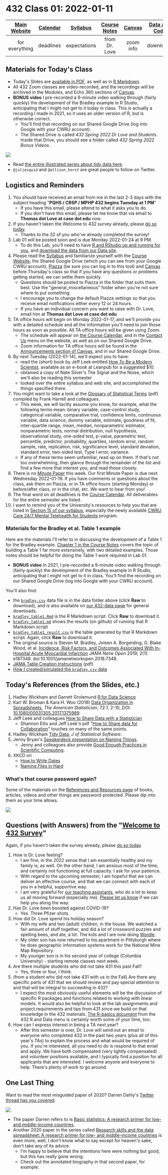 # 432 Class 01: 2022-01-11

[Main Website](https://thomaselove.github.io/432/) | [Calendar](https://thomaselove.github.io/432/calendar.html) | [Syllabus](https://thomaselove.github.io/432-2022-syllabus/) | [Course Notes](https://thomaselove.github.io/432-notes/) | [Canvas](https://canvas.case.edu) | [Data and Code](https://github.com/THOMASELOVE/432-data) | [Sources](https://github.com/THOMASELOVE/432-2022/tree/main/references) | [Contact Us](https://thomaselove.github.io/432/contact.html)
:-----------: | :--------------: | :----------: | :---------: | :-------------: | :-----------: | :------------: | :-------------:
for everything | deadlines | expectations | from Dr. Love | zoom info | downloads | read/watch | need help?

## Materials for Today's Class

- Today's Slides are [available in PDF](https://github.com/THOMASELOVE/432-2022/blob/main/classes/class01/432_2022_slides01.pdf), as well as in [R Markdown](https://github.com/THOMASELOVE/432-2022/blob/main/classes/class01/432_2022_slides01.Rmd).
- All 432 Zoom classes are video-recorded, and the recordings will be archived in the Modules, and Echo 360 sections of [Canvas](https://canvas.case.edu).
- **BONUS video** I pre-recorded a 9-minute video walking through (fairly quickly) the development of the Bradley example in R Studio, anticipating that I might not get to it today in class. This is actually a recording I made in 2021, so it uses an older version of R, but is otherwise correct.
    - You'll find that recording on our Shared Google Drive (log into Google with your CWRU account).
    - The Shared Drive is called *432 Spring 2022 Dr Love and Students*. Inside that Drive, you should see a folder called *432 Spring 2022 Bonus Videos*. 

![](https://github.com/THOMASELOVE/432-2022/blob/main/classes/class01/figures/lowndes_tidy_tw.png)

- Read [the entire illustrated series about tidy data here](https://twitter.com/juliesquid/status/1315710359404113920). 
- `@juliesquid` and `@allison_horst` are great people to follow on Twitter. 

## Logistics and Reminders

1. You should have received an email from me in the last 2-3 days with the subject heading "**PQHS / CRSP / MPHP 432 begins Tuesday at 1 PM**" 
    - If you have this email, please attend to what it asks you to do. 
    - If you don't have this email, please let me know that via email to **Thomas dot Love at case dot edu** now.
2. If you haven't taken the Welcome to 432 survey already, please [do so today](https://bit.ly/432-2022-welcome-survey).
    - Thanks to the 32 of you who've already completed the survey!
3. Lab 01 will be posted soon and is due Monday 2022-01-24 at 9 PM.
    - To do this Lab, you'll need to have [R and RStudio up and running for you](https://thomaselove.github.io/432/software_install.html), and [download the data from our Data site](https://thomaselove.github.io/432/data_index.html).
4. Please read the [Syllabus](https://thomaselove.github.io/432-2022-syllabus/) and familiarize yourself with the [Course Website](https://thomaselove.github.io/432), the Shared Google Drive (which you can see from your Google CWRU account), [Piazza](https://piazza.com/case/spring2022/pqhs432) (be sure you can log in to this tool) and [Canvas](https://canvas.case.edu/) before Thursday's class so that if you have any questions or problems getting started, we can settle them quickly.
    - Questions should be posted to Piazza in the folder that suits them best. Use the "general_miscellaneous" folder when you're not sure where to put something.
    - I encourage you to change the default Piazza settings so that you receive email notifications either every 12 or 24 hours.
    - If you have an individual concern you want to raise with Dr. Love, email him at **Thomas dot Love at case dot edu**.
5. TA office hours will begin on Monday 2022-01-17, and we'll provide you with a detailed schedule and all the information you'll need to join those hours as soon as possible. All TA office hours will be given using Zoom.
    - The schedule will appear on [the Course Calendar](https://thomaselove.github.io/432/calendar.html#TA_Office_Hours), and in the [Contact Us](https://thomaselove.github.io/432/contact.html) menu on the website, as well as on our Shared Google Drive.
    - Zoom information for TA office hours will be found in the [Announcements section of Canvas](https://canvas.case.edu/), and in our Shared Google Drive.
6. By next Tuesday (2022-01-14), we'll expect you to have:
    - read the (short) book by Jeff Leek entitled [How To Be a Modern Scientist](https://leanpub.com/modernscientist), available as an e-book at Leanpub for a suggested $10.
    - obtained a copy of Nate Silver's The Signal and the Noise, which we'll also be reading this semester
    - looked over the entire syllabus and web site, and accomplished the things specified there.
7. You might want to take a look at the [Glossary of Statistical Terms](https://hbiostat.org/doc/glossary.pdf) (pdf) compiled by Frank Harrell and colleagues. 
    - This week, we will tacitly assume you know, for example, what the following terms mean: binary variable, case-control study, categorical variable, comparative trial, confidence limits, continuous variable, data science, dummy variable, estimate, goodness of fit, inter-quartile range, mean, median, nonparametric estimator, nonparametric tests, normal distribution, null hypothesis, observational study, one-sided test, p-value, parametric test, percentile, predictor, probability, quartiles, random error, random sample, rate, replication, risk, significance level, standard deviation, standard error, two-sided test, Type I error, variance.
    - If any of these terms seem unfamiliar, read up on them. If that's not too overwhelming, then glance through the remainder of the list and find a few more that interest you, and read those closely.
8. There is no [Minute Paper](https://github.com/THOMASELOVE/432-2022/tree/main/minute) this week. Our first Minute Paper is due next Wednesday 2022-01-19. If you have comments or questions about the class, ask them on Piazza, or in TA office hours (starting Monday) or before/after class, or in the chat, etc. We want to hear from you!
9. The final word on all deadlines is the [Course Calendar](https://thomaselove.github.io/432/calendar.html). All deliverables for the entire semester are listed.
10. I want to remind you of the University's resources to help you that are listed in [Section 15 of our syllabus](https://thomaselove.github.io/432-2021-syllabus/university-resources-for-student-support.html), especially the newly available [CWRU Care 24/7 Mental Telehealth for Students](https://timely.md/faq/cwrucare/) program.

### Materials for the Bradley et al. Table 1 example

Here are the materials I'll refer to in discussing the development of a Table 1 for the Bradley example. [Chapter 1 in the Course Notes](https://thomaselove.github.io/432-notes/building-table-1.html) covers the topic of building a Table 1 far more extensively, with two detailed examples. Those notes should be helpful for doing the Table 1 work required in Lab 01.

- **BONUS video** In 2021, I pre-recorded a 9-minute video walking through (fairly quickly) the development of the Bradley example in R Studio, anticipating that I might not get to it in class. You'll find the recording on our Shared Google Drive (log into Google with your CWRU account).

You'll also find:

- the [`bradley.csv`](https://github.com/THOMASELOVE/432-2022/tree/main/classes/class01/data) data file is in the data folder above (click **Raw** to download), and is also available on [our 432-data page](https://github.com/THOMASELOVE/432-data) for general downloads.
- [`bradley_table1.Rmd`](https://github.com/THOMASELOVE/432-2022/blob/main/classes/class01/bradley_table1.Rmd) is the R Markdown script. Click **Raw** to download it.
- [`bradley_table1.md`](https://github.com/THOMASELOVE/432-2022/blob/main/classes/class01/bradley_table1.md) shows the results (on github) of running that R Markdown script
- [`bradley_table1_result.csv`](https://github.com/THOMASELOVE/432-2022/blob/main/classes/class01/bradley_table1_result.csv) is the table generated by that R Markdown script. Again, click **Raw** to download it.
- The original source is Steven M. Bradley, Joleen A. Borgerding, G. Blake Wood, et al. [Incidence, Risk Factors, and Outcomes Associated With In-Hospital Acute Myocardial Infarction](https://jamanetwork.com/journals/jamanetworkopen/fullarticle/2720923) *JAMA Netw Open* 2019; 2(1): e187348. doi:10.1001/jamanetworkopen.2018.7348.
- [JAMA Table Creation Instructions](https://jama.jamanetwork.com/data/ifora-forms/jama/tablecreationinst.pdf) (pdf)
- [How I created/simulated the `bradley.csv` data](https://github.com/THOMASELOVE/432-2022/blob/main/classes/class01/bradley_sim.md)

## Today's References (from the Slides, etc.) 

1. Hadley Wickham and Garrett Grolemund [R for Data Science](https://r4ds.had.co.nz/)
2. Karl W. Broman & Kara H. Woo (2018) [Data Organization in Spreadsheets](https://github.com/THOMASELOVE/432-2021/blob/master/references/pdf/Broman_and_Woo_2018_Data_Organization_in_Spreadsheets.pdf), *The American Statistician*, 72:1, 2-10, DOI: [10.1080/00031305.2017.1375989](https://doi.org/10.1080/00031305.2017.1375989)
3. Jeff Leek and colleagues [How to Share Data with a Statistician](https://github.com/jtleek/datasharing)
    - Shannon Ellis and Jeff Leek's pdf "[How to Share data for Collaboration](https://peerj.com/preprints/3139v5.pdf)" touches on many of the same points.
4. Hadley Wickham [Tidy Data](https://www.jstatsoft.org/article/view/v059i10), *J of Statistical Software*.
5. Jenny Bryan's [Speakerdeck presentation on Naming Things](https://speakerdeck.com/jennybc/how-to-name-files).
    - Jenny and colleagues also provide [Good Enough Practices in Scientific Computing](http://bit.ly/good-enuff).
6. XKCD on 
    - [How to Write Dates](https://xkcd.com/1179/)
    - [Naming Files in Hard](https://xkcd.com/1459/)

### What's that course password again?

Some of the materials on the [References and Resources page](https://github.com/THOMASELOVE/432-2022/tree/main/references) of books, articles, videos and other things are password-protected. Please dip into them as your time allows.

![](https://github.com/THOMASELOVE/432-2022/blob/main/classes/class01/figures/tukey.png)

## Questions (with Answers) from the "[Welcome to 432 Survey](https://bit.ly/432-2022-welcome-survey)"

Again, if you haven't taken the survey already, please [do so today](https://bit.ly/432-2022-welcome-survey).

1. How is Dr. Love feeling?
    - I am fine, in the 2022 sense that I am essentially healthy and my family is, as well. On the other hand, I am anxious most of the time, and certainly not functioning at full capacity. I ask for your patience.
    - With regard to the upcoming semester, I am hopeful that we can deliver an effective course, and that we can connect with each of you in a helpful, supportive way. 
    - I am very grateful for [our teaching assistants](https://thomaselove.github.io/432-2022-syllabus/teaching-assistants.html), who do a lot to keep us all moving forward (especially me). [Please let us know](https://thomaselove.github.io/432/contact.html) if we can help you along the way.
2. Has Dr. Love been boosted against COVID-19?
    - Yes. Three Pfizer shots.
3. How did Dr. Love spend his holiday season?
    - With my wife and two (adult) children, in the house. We watched a fair amount of stuff together, and did a lot of crossword puzzles and spelling bees, and ate, a lot. The kids and I are now doing [Wordle](https://www.powerlanguage.co.uk/wordle/).
    - My older son has now returned to his apartment in Pittsburgh where he does geographic information systems work for the National Mine Map Repository.
    - My younger son is in his second year of college (Columbia University) - starting remote classes next week.
4. Are there multiple students who did not take 431 this past Fall?
    - Yes, three or four, I think. 
5. (from a student who did not take 431 with us in the Fall) Are there any specific parts of 431 that we should review and pay special attention to and that will be integral to succeeding in 432? 
    - I expect the most obviously useful elements will be the discussion of specific R packages and functions related to working with linear models. It would also be helpful to look at the lab assignments and project requirements and tips from 431 since we build on that knowledge in the 432 materials. [The R-basics document](https://github.com/THOMASELOVE/432-2022/tree/main/r-basics) from the 432 R and Data menu is certainly worth some of your time, too.
6. How can I express interest in being a TA next year?
    - After this semester is over, Dr. Love will send out an email to everyone who completed 432 in the past two years (plus all of this year's TAs) to explain the process and what would be required of you. If you're interested, all you need to do is respond to that email and apply. We have both compensated (very lightly compensated) and volunteer positions available, and I typically find a position for all applicants that are interested. I welcome anyone and everyone to help. There's plenty of work to go around.

## One Last Thing

Want to read the most misguided paper of 2020? Darren Dahly's [Twitter thread has you covered](https://twitter.com/statsepi/status/1338501499039739906).

![](https://github.com/THOMASELOVE/432-2022/blob/main/classes/class01/figures/dahly_2020-12-14.png)

- The paper Darren refers to is [Basic statistics: A research primer for low- and middle-income countries](https://www.ncbi.nlm.nih.gov/pmc/articles/PMC7718448/).
- Another 2020 paper in the series called [Research skills and the data spreadsheet: A research primer for low- and middle-income countries](https://www.ncbi.nlm.nih.gov/pmc/articles/PMC7718460/) is even more, well, I don't know what to say except for heaven's sake, don't take any of its advice. 
    - I'm happy to believe that the intentions here were nothing but good, but this has really gone wrong.
    - Check out the annotated biography in that second paper, for example.


